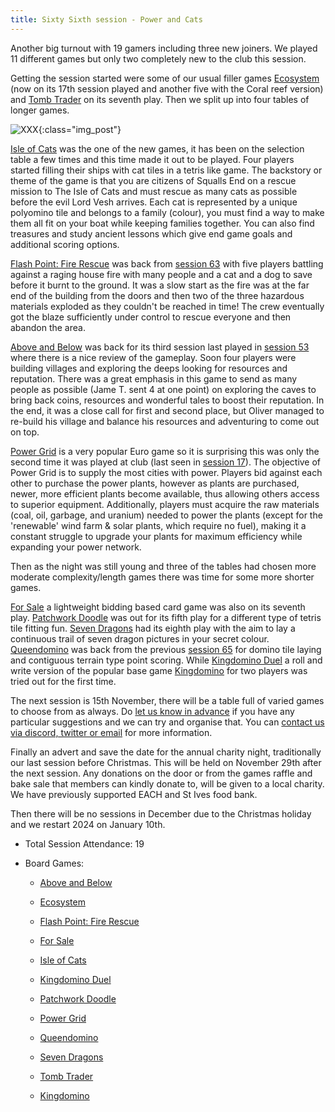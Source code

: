 ```yaml
---
title: Sixty Sixth session - Power and Cats
---
```


Another big turnout with 19 gamers including three new joiners. We played 11 different games but only two completely new to the club this session.  

Getting the session started were some of our usual filler games [Ecosystem][E] (now on its 17th session played and another five with the Coral reef version) and [Tomb Trader][TTr] on its seventh play. Then we split up into four tables of longer games.

![XXX](/images/posts/2023_11_01/XXX01.jpg "XXX"){:class="img_post"}

[Isle of Cats][IoC] was the one of the new games, it has been on the selection table a few times and this time made it out to be played. Four players started filling their ships with cat tiles in a tetris like game. The backstory or theme of the game is that you are citizens of Squalls End on a rescue mission to The Isle of Cats and must rescue as many cats as possible before the evil Lord Vesh arrives. Each cat is represented by a unique polyomino tile and belongs to a family (colour), you must find a way to make them all fit on your boat while keeping families together. You can also find treasures and study ancient lessons which give end game goals and additional scoring options.
 
[Flash Point: Fire Rescue][FP] was back from [session 63][63] with five players battling against a raging house fire with many people and a cat and a dog to save before it burnt to the ground. It was a slow start as the fire was at the far end of the building from the doors and then two of the three hazardous materials exploded as they couldn't be reached in time! The crew eventually got the blaze sufficiently under control to rescue everyone and then abandon the area.

[Above and Below][AB] was back for its third session last played in [session 53][53] where there is a nice review of the gameplay. Soon four players were building villages and exploring the deeps looking for resources and reputation. There was a great emphasis in this game to send as many people as possible (Jame T. sent 4 at one point) on exploring the caves to bring back coins, resources and wonderful tales to boost their reputation. In the end, it was a close call for first and second place, but Oliver managed to re-build his village and balance his resources and adventuring to come out on top.

[Power Grid][PG] is a very popular Euro game so it is surprising this was only the second time it was played at club (last seen in [session 17][17]). The objective of Power Grid is to supply the most cities with power. Players bid against each other to purchase the power plants, however as plants are purchased, newer, more efficient plants become available, thus allowing others access to superior equipment. Additionally, players must acquire the raw materials (coal, oil, garbage, and uranium) needed to power the plants (except for the 'renewable' wind farm & solar plants, which require no fuel), making it a constant struggle to upgrade your plants for maximum efficiency while expanding your power network.

Then as the night was still young and three of the tables had chosen more moderate complexity/length games there was time for some more shorter games.

[For Sale][FS] a lightweight bidding based card game was also on its seventh play. [Patchwork Doodle][PD] was out for its fifth play for a different type of tetris tile fitting fun. [Seven Dragons][7D] had its eighth play with the aim to lay a continuous trail of seven dragon pictures in your secret colour.
[Queendomino][QD] was back from the previous [session 65][65] for domino tile laying and contiguous terrain type point scoring.
While [Kingdomino Duel][KD] a roll and write version of the popular base game [Kingdomino][King] for two players was tried out for the first time.

The next session is 15th November, there will be a table full of varied games to choose from as always. Do [let us know in advance][Contact] if you have any particular suggestions and we can try and organise that. You can [contact us via discord, twitter or email][Contact] for more information.

Finally an advert and save the date for the annual charity night, traditionally our last session before Christmas. This will be held on November 29th after the next session. Any donations on the door or from the games raffle and bake sale that members can kindly donate to, will be given to a local charity. We have previously supported EACH and St Ives food bank.

Then there will be no sessions in December due to the Christmas holiday and we restart 2024 on January 10th.

* Total Session Attendance: 19
* Board Games:

	 * [Above and Below][AB]
	 * [Ecosystem][E]
	 * [Flash Point: Fire Rescue][FP]
	 * [For Sale][FS]
	 * [Isle of Cats][IoC]
	 * [Kingdomino Duel][KD]
	 * [Patchwork Doodle][PD]
	 * [Power Grid][PG]
	 * [Queendomino][QD]
	 * [Seven Dragons][7D]
	 * [Tomb Trader][TTr]
	 
	 * [Kingdomino][King]

[17]: /2021/10/20/seventeenth-session.html
[53]: /2023/05/03/fiftythird-session.html
[63]: /2023/09/20/sixtythird-session.html
[65]: /2023/10/18/sixtyfifth-session.html

[AB]: {{site.data.BoardGameLinks.AboveBelow.Link}}
[E]: {{site.data.BoardGameLinks.Ecosystem.Link}}
[FP]: {{site.data.BoardGameLinks.FlashPoint.Link}}
[FS]: {{site.data.BoardGameLinks.ForSale.Link}}
[IoC]: {{site.data.BoardGameLinks.IsleOfCats.Link}}
[KD]: {{site.data.BoardGameLinks.KingdominoDuel.Link}}
[PD]: {{site.data.BoardGameLinks.PatchworkDoodle.Link}}
[PG]: {{site.data.BoardGameLinks.PowerGrid.Link}}
[QD]: {{site.data.BoardGameLinks.Queendomino.Link}}
[7D]: {{site.data.BoardGameLinks.SevenDragons.Link}}
[TTr]: {{site.data.BoardGameLinks.TombTrader.Link}}

[King]: {{site.data.BoardGameLinks.Kingdomino.Link}}

[Contact]: /Contact.html
